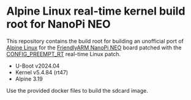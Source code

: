 Alpine Linux real-time kernel build root for NanoPi NEO
=======================================================

This repository contains the build root for building an unofficial port
of [Alpine Linux][1] for the [FriendlyARM NanoPi NEO][2] board patched with the
[CONFIG_PREEMPT_RT][3] real-time Linux patch.

- U-Boot v2024.04
- Kernel v5.4.84 (rt47)
- Alpine 3.19

Use the provided docker files to build the sdcard image.

[1]: https://alpinelinux.org/
[2]: https://linux-sunxi.org/FriendlyARM_NanoPi_NEO
[3]: https://rt.wiki.kernel.org/index.php/Main_Page
